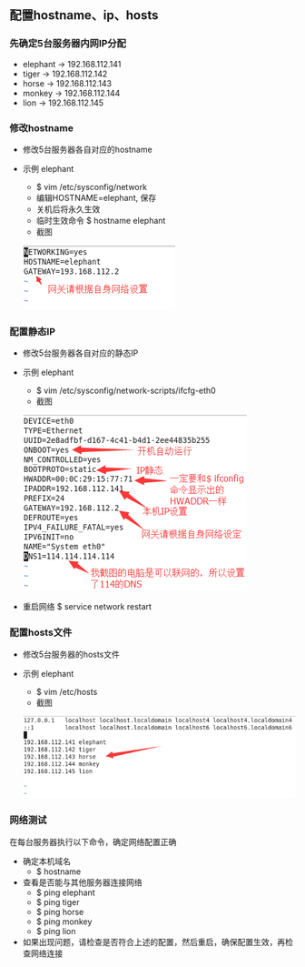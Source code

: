 ## 配置hostname、ip、hosts

### 先确定5台服务器内网IP分配
- elephant -> 192.168.112.141
- tiger -> 192.168.112.142
- horse -> 192.168.112.143
- monkey -> 192.168.112.144
- lion -> 192.168.112.145

### 修改hostname
- 修改5台服务器各自对应的hostname
- 示例 elephant
	- $ vim /etc/sysconfig/network
	- 编辑HOSTNAME=elephant, 保存
	- 关机后将永久生效
	- 临时生效命令 $ hostname elephant
	- 截图

	![hostname截图](hostname.png)

### 配置静态IP
- 修改5台服务器各自对应的静态IP
- 示例 elephant
	- $ vim /etc/sysconfig/network-scripts/ifcfg-eth0
	- 截图

	![静态IP截图](ip.png)
- 重启网络 $ service network restart

### 配置hosts文件
- 修改5台服务器的hosts文件
- 示例 elephant
	- $ vim /etc/hosts
	- 截图

	![hosts截图](hosts.png)
	
### 网络测试
在每台服务器执行以下命令，确定网络配置正确
- 确定本机域名 
	- $ hostname
- 查看是否能与其他服务器连接网络 
	- $ ping elephant
	- $ ping tiger
	- $ ping horse
	- $ ping monkey
	- $ ping lion
- 如果出现问题，请检查是否符合上述的配置，然后重启，确保配置生效，再检查网络连接
